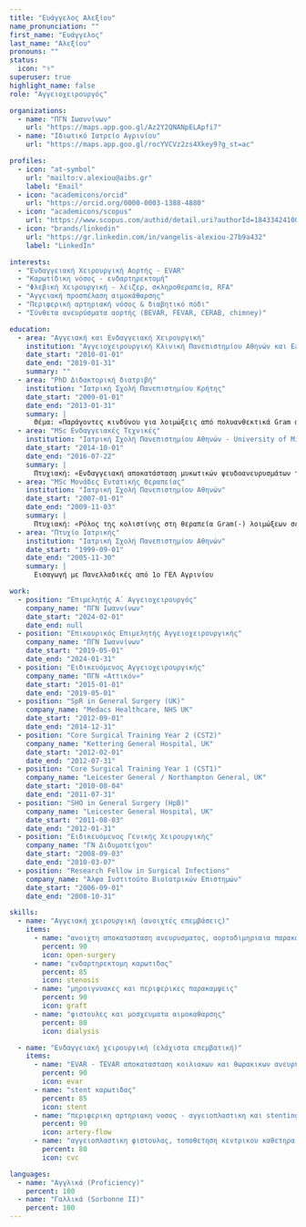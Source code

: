 ```yaml
---
title: "Ευάγγελος Αλεξίου"
name_pronunciation: ""
first_name: "Ευάγγελος"
last_name: "Αλεξίου"
pronouns: ""
status:
  icon: "⚕️"
superuser: true
highlight_name: false
role: "Αγγειοχειρουργός"

organizations:
  - name: "ΠΓΝ Ιωαννίνων"
    url: "https://maps.app.goo.gl/Az2Y2QNANpELApfi7"
  - name: "Ιδιωτικό Ιατρείο Αγρινίου"
    url: "https://maps.app.goo.gl/rocYVCVz2zs4Xkey9?g_st=ac"

profiles:
  - icon: "at-symbol"
    url: "mailto:v.alexiou@aibs.gr"
    label: "Email"
  - icon: "academicons/orcid"
    url: "https://orcid.org/0000-0003-1388-4880"
  - icon: "academicons/scopus"
    url: "https://www.scopus.com/authid/detail.uri?authorId=18433424100"
  - icon: "brands/linkedin"
    url: "https://gr.linkedin.com/in/vangelis-alexiou-27b9a432"
    label: "LinkedIn"

interests:
  - "Ενδαγγειακή Χειρουργική Αορτής - EVAR"
  - "Καρωτίδικη νόσος - ενδαρτηρεκτομή"
  - "Φλεβική Χειρουργική - λέιζερ, σκληροθεραπεία, RFA"
  - "Αγγειακή προσπέλαση αιμοκάθαρσης"
  - "Περιφερική αρτηριακή νόσος & διαβητικό πόδι"
  - "Σύνθετα ανευρύσματα αορτής (BEVAR, FEVAR, CERAB, chimney)"

education:
  - area: "Aγγειακή και Ενδαγγειακή Χειρουργική"
    institution: "Αγγειοχειρουργική Κλινική Πανεπιστημίου Αθηνών και East Midlands South Deanery, UK"
    date_start: "2010-01-01"
    date_end: "2019-01-31"
    summary: ""
  - area: "PhD Διδακτορική διατριβή"
    institution: "Ιατρική Σχολή Πανεπιστημίου Κρήτης"
    date_start: "2009-01-01"
    date_end: "2013-01-31"
    summary: |
      Θέμα: «Παράγοντες κινδύνου για λοιμώξεις από πολυανθεκτικά Gram αρνητικά βακτήρια σε χειρουργημένους ασθενείς που νοσηλεύονται στη μονάδα εντατικής θεραπείας».
  - area: "MSc Ενδαγγειακές Τεχνικές"
    institution: "Ιατρική Σχολή Πανεπιστημίου Αθηνών - University of Milano-Bicocca"
    date_start: "2014-10-01"
    date_end: "2016-07-22"
    summary: |
      Πτυχιακή: «Ενδαγγειακή αποκατάσταση μυκωτικών ψευδοανευρυσμάτων του λαγονομηριαίου άξονα». Επιβλέπων: Γ. Γερουλάκος
  - area: "MSc Μονάδες Εντατικής Θεραπείας"
    institution: "Ιατρική Σχολή Πανεπιστημίου Αθηνών"
    date_start: "2007-01-01"
    date_end: "2009-11-03"
    summary: |
      Πτυχιακή: «Ρόλος της κολιστίνης στη θεραπεία Gram(-) λοιμώξεων σε ασθενείς νοσηλευόμενους στη ΜΕΘ». Επιβλέπων: Κ. Τσιούφης
  - area: "Πτυχίο Ιατρικής"
    institution: "Ιατρική Σχολή Πανεπιστημίου Αθηνών"
    date_start: "1999-09-01"
    date_end: "2005-11-30"
    summary: |
      Εισαγωγή με Πανελλαδικές από 1ο ΓΕΛ Αγρινίου

work:
  - position: "Επιμελητής Α΄ Αγγειοχειρουργός"
    company_name: "ΠΓΝ Ιωαννίνων"
    date_start: "2024-02-01"
    date_end: null
  - position: "Επικουρικός Επιμελητής Αγγειοχειρουργικής"
    company_name: "ΠΓΝ Ιωαννίνων"
    date_start: "2019-05-01"
    date_end: "2024-01-31"
  - position: "Ειδικευόμενος Αγγειοχειρουργικής"
    company_name: "ΠΓΝ «Αττικόν»"
    date_start: "2015-01-01"
    date_end: "2019-05-01"
  - position: "SpR in General Surgery (UK)"
    company_name: "Medacs Healthcare, NHS UK"
    date_start: "2012-09-01"
    date_end: "2014-12-31"
  - position: "Core Surgical Training Year 2 (CST2)"
    company_name: "Kettering General Hospital, UK"
    date_start: "2012-02-01"
    date_end: "2012-07-31"
  - position: "Core Surgical Training Year 1 (CST1)"
    company_name: "Leicester General / Northampton General, UK"
    date_start: "2010-08-04"
    date_end: "2011-07-31"
  - position: "SHO in General Surgery (HpB)"
    company_name: "Leicester General Hospital, UK"
    date_start: "2011-08-03"
    date_end: "2012-01-31"
  - position: "Ειδικευόμενος Γενικής Χειρουργικής"
    company_name: "ΓΝ Διδυμοτείχου"
    date_start: "2008-09-03"
    date_end: "2010-03-07"
  - position: "Research Fellow in Surgical Infections"
    company_name: "Άλφα Ινστιτούτο Βιοϊατρικών Επιστημών"
    date_start: "2006-09-01"
    date_end: "2008-10-31"

skills:
  - name: "Αγγειακή χειρουργική (ανοιχτές επεμβάσεις)"
    items:
      - name: "ανοιχτη αποκατασταση ανευρυσματος, αορτοδιμηριαια παρακαμψη"
        percent: 90
        icon: open-surgery
      - name: "ενδαρτηρεκτομη καρωτιδας"
        percent: 85
        icon: stenosis
      - name: "μηροιγνυακες και περιφερικες παρακαμψεις"
        percent: 90
        icon: graft
      - name: "φιστουλες και μοσχευματα αιμοκαθαρσης"
        percent: 80
        icon: dialysis

  - name: "Ενδαγγειακή χειρουργική (ελάχιστα επεμβατική)"
    items:
      - name: "EVAR - TEVAR αποκατασταση κοιλιακων και θωρακικων ανευρυσματων με χρηση stents"
        percent: 90
        icon: evar
      - name: "stent καρωτιδας"
        percent: 85
        icon: stent
      - name: "περιφερικη αρτηριακη νοσος - αγγειοπλαστικη και stenting"
        percent: 90
        icon: artery-flow
      - name: "αγγειοπλαστικη φιστουλας, τοποθετηση κεντρικου καθετηρα αιμοκαθαρσης"
        percent: 80
        icon: cvc

languages:
  - name: "Αγγλικά (Proficiency)"
    percent: 100
  - name: "Γαλλικά (Sorbonne II)"
    percent: 100
---
```

